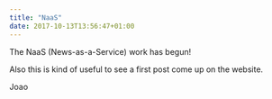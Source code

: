 ```yaml
---
title: "NaaS"
date: 2017-10-13T13:56:47+01:00
---
```


The NaaS (News-as-a-Service) work has begun!

Also this is kind of useful to see a first post come up on the website.

Joao
